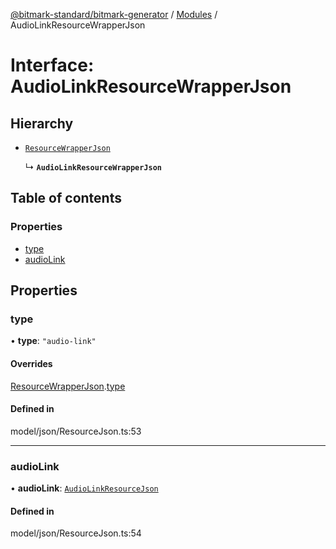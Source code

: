 [@bitmark-standard/bitmark-generator](../API.md) / [Modules](../modules.md) / AudioLinkResourceWrapperJson

# Interface: AudioLinkResourceWrapperJson

## Hierarchy

- [`ResourceWrapperJson`](ResourceWrapperJson.md)

  ↳ **`AudioLinkResourceWrapperJson`**

## Table of contents

### Properties

- [type](AudioLinkResourceWrapperJson.md#type)
- [audioLink](AudioLinkResourceWrapperJson.md#audioLink)

## Properties

### type

• **type**: ``"audio-link"``

#### Overrides

[ResourceWrapperJson](ResourceWrapperJson.md).[type](ResourceWrapperJson.md#type)

#### Defined in

model/json/ResourceJson.ts:53

___

### audioLink

• **audioLink**: [`AudioLinkResourceJson`](AudioLinkResourceJson.md)

#### Defined in

model/json/ResourceJson.ts:54
